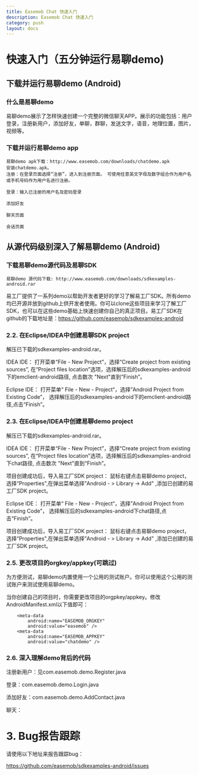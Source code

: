 ```yaml
---
title: Easemob Chat 快速入门
description: Easemob Chat 快速入门
category: push
layout: docs
---
```

# 快速入门（五分钟运行易聊demo) 


## 下载并运行易聊demo (Android) 
###  什么是易聊demo

易聊demo展示了怎样快速创建一个完整的微信聊天APP。展示的功能包括：用户登录，注册新用户，添加好友，单聊，群聊，发送文字，语音，地理位置，图片，视频等。
### 下载并运行易聊demo app

    易聊demo apk下载：http://www.easemob.com/downloads/chatdemo.apk
    安装chatdemo.apk。
    注册：在登录页面选择“注册”，进入到注册页面。 可使用任意英文字母及数字组合作为用户名或手机号码作为用户名进行注册。

    登录：输入已注册的用户名及密码登录

    添加好友

    聊天页面

    会话页面


## 从源代码级别深入了解易聊demo (Android)

 
### 下载易聊demo源代码及易聊SDK 

    易聊demo 源代码下载: http://www.easemob.com/downloads/sdkexamples-android.rar

 

易工厂提供了一系列demo以帮助开发者更好的学习了解易工厂SDK。所有demo均已开源并放到github上供开发者使用。你可以clone这些项目来学习了解工厂SDK，也可以在这些demo基础上快速创建你自己的真正项目。易工厂SDK在github的下载地址是：https://github.com/easemob/sdkexamples-android

### 2.2. 在Eclipse/IDEA中创建易聊SDK project ###

解压已下载的sdkexamples-android.rar。

IDEA IDE： 打开菜单“File - New Project”，选择“Create project from existing sources”, 在“Project files location”选项，选择解压后的sdkexamples-android下的emclient-android路径, 点击数次 "Next"直到“Finish”。

Eclipse IDE： 打开菜单“ File - New - Project“，选择”Android Project from Existing Code”， 选择解压后的sdkexamples-android下的emclient-android路径,点击“Finish”。

### 2.3. 在Eclipse/IDEA中创建易聊demo project ###

解压已下载的sdkexamples-android.rar。

IDEA IDE： 打开菜单“File - New Project”，选择“Create project from existing sources”, 在“Project files location”选项，选择解压后的sdkexamples-android下chat路径, 点击数次 "Next"直到“Finish”。

项目创建成功后，导入易工厂SDK project： 鼠标右键点击易聊demo project， 选择“Properties",在弹出菜单选择”Android - > Library -> Add" ,添加已创建的易工厂SDK project。

Eclipse IDE： 打开菜单“ File - New - Project“，选择”Android Project from Existing Code”， 选择解压后的sdkexamples-android下chat路径,点击“Finish”。

项目创建成功后，导入易工厂SDK project： 鼠标右键点击易聊demo project， 选择“Properties",在弹出菜单选择”Android - > Library -> Add" ,添加已创建的易工厂SDK project。

### 2.5. 更改项目的orgkey/appkey(可跳过) ###

为方便测试，易聊demo内置使用一个公用的测试账户。你可以使用这个公用的测试账户来测试使用易聊demo。

当你创建自己的项目时，你需要更改项目的orgpkey/appkey。修改AndroidManifest.xml以下值即可：

        <meta-data
            android:name="EASEMOB_ORGKEY"
            android:value="easemob" />
        <meta-data
            android:name="EASEMOB_APPKEY"
            android:value="chatdemo" />

### 2.6. 深入理解demo背后的代码 ###

注册新用户：见com.easemob.demo.Register.java

 

登录：com.easemob.demo.Login.java

 

添加好友：com.easemob.demo.AddContact.java

 

聊天：

 
# 3. Bug报告跟踪 #

请使用以下地址来报告跟踪bug：

https://github.com/easemob/sdkexamples-android/issues


